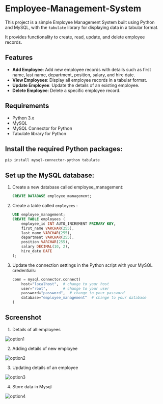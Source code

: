 # Employee-Management-System

This project is a simple Employee Management System built using Python and MySQL, with the `tabulate` library for displaying data in a tabular format. 

It provides functionality to create, read, update, and delete employee records.

## Features

- **Add Employee**: Add new employee records with details such as first name, last name, department, position, salary, and hire date.
- **View Employees**: Display all employee records in a tabular format.
- **Update Employee**: Update the details of an existing employee.
- **Delete Employee**: Delete a specific employee record.

## Requirements

- Python 3.x
- MySQL
- MySQL Connector for Python
- Tabulate library for Python

## Install the required Python packages:

    pip install mysql-connector-python tabulate

## Set up the MySQL database:
1. Create a new database called employee_management:
    ```sql
   CREATE DATABASE employee_management;
     ```
    
2. Create a table called `employees` :
    ```sql
    USE employee_management;
    CREATE TABLE employees (
        employee_id INT AUTO_INCREMENT PRIMARY KEY,
        first_name VARCHAR(255),
        last_name VARCHAR(255),
        department VARCHAR(255),
        position VARCHAR(255),
        salary DECIMAL(10, 2),
        hire_date DATE
    );
    ```

3. Update the connection settings in the Python script with your MySQL credentials:
    ```python
    conn = mysql.connector.connect(
        host="localhost",  # change to your host
        user="root",       # change to your user
        password="password",  # change to your password
        database="employee_management"  # change to your database
    )
    ```

## Screenshot

1) Details of all employees 

![option1](https://github.com/user-attachments/assets/84f2d20c-e9e8-423f-9319-0a55016aaa7d)

2) Adding details of new employee 

![option2](https://github.com/user-attachments/assets/21491104-1147-4290-857f-5879bfa7a635)

3) Updating details of an employee 

![option3](https://github.com/user-attachments/assets/38011159-3576-45f7-bba1-5c6070db304b)

4) Store data in Mysql

![option4](https://github.com/user-attachments/assets/8ae0b30a-9002-45f8-89e0-f71e8ee89aa7)
